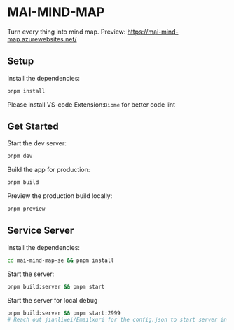 # MAI-MIND-MAP
Turn every thing into mind map.
Preview: https://mai-mind-map.azurewebsites.net/

## Setup

Install the dependencies:

```bash
pnpm install
```
Please install VS-code Extension:`Biome` for better code lint


## Get Started

Start the dev server:

```bash
pnpm dev
```

Build the app for production:

```bash
pnpm build
```

Preview the production build locally:

```bash
pnpm preview
```

## Service Server

Install the dependencies:

```bash
cd mai-mind-map-se && pnpm install
```

Start the server:

```bash
pnpm build:server && pnpm start
```

Start the server for local debug
```bash
pnpm build:server && pnpm start:2999
# Reach out jianliwei/Emailxuri for the config.json to start server in local environment
```
